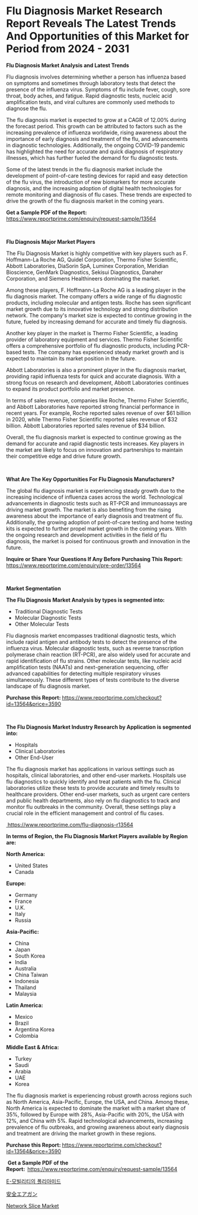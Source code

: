 <p><h1>Flu Diagnosis Market Research Report Reveals The Latest Trends And Opportunities of this Market for Period from 2024 - 2031</h1></p><p><strong>Flu Diagnosis Market Analysis and Latest Trends</strong></p>
<p><p>Flu diagnosis involves determining whether a person has influenza based on symptoms and sometimes through laboratory tests that detect the presence of the influenza virus. Symptoms of flu include fever, cough, sore throat, body aches, and fatigue. Rapid diagnostic tests, nucleic acid amplification tests, and viral cultures are commonly used methods to diagnose the flu.</p><p>The flu diagnosis market is expected to grow at a CAGR of 12.00% during the forecast period. This growth can be attributed to factors such as the increasing prevalence of influenza worldwide, rising awareness about the importance of early diagnosis and treatment of the flu, and advancements in diagnostic technologies. Additionally, the ongoing COVID-19 pandemic has highlighted the need for accurate and quick diagnosis of respiratory illnesses, which has further fueled the demand for flu diagnostic tests.</p><p>Some of the latest trends in the flu diagnosis market include the development of point-of-care testing devices for rapid and easy detection of the flu virus, the introduction of new biomarkers for more accurate diagnosis, and the increasing adoption of digital health technologies for remote monitoring and diagnosis of flu cases. These trends are expected to drive the growth of the flu diagnosis market in the coming years.</p></p>
<p><strong>Get a Sample PDF of the Report:&nbsp;</strong> <a href="https://www.reportprime.com/enquiry/request-sample/13564">https://www.reportprime.com/enquiry/request-sample/13564</a></p>
<p>&nbsp;</p>
<p><strong>Flu Diagnosis Major Market Players</strong></p>
<p><p>The Flu Diagnosis Market is highly competitive with key players such as F. Hoffmann-La Roche AG, Quidel Corporation, Thermo Fisher Scientific, Abbott Laboratories, DiaSorin SpA, Luminex Corporation, Meridian Bioscience, GenMark Diagnostics, Sekisui Diagnostics, Danaher Corporation, and Siemens Healthineers dominating the market.</p><p>Among these players, F. Hoffmann-La Roche AG is a leading player in the flu diagnosis market. The company offers a wide range of flu diagnostic products, including molecular and antigen tests. Roche has seen significant market growth due to its innovative technology and strong distribution network. The company's market size is expected to continue growing in the future, fueled by increasing demand for accurate and timely flu diagnosis.</p><p>Another key player in the market is Thermo Fisher Scientific, a leading provider of laboratory equipment and services. Thermo Fisher Scientific offers a comprehensive portfolio of flu diagnostic products, including PCR-based tests. The company has experienced steady market growth and is expected to maintain its market position in the future.</p><p>Abbott Laboratories is also a prominent player in the flu diagnosis market, providing rapid influenza tests for quick and accurate diagnosis. With a strong focus on research and development, Abbott Laboratories continues to expand its product portfolio and market presence.</p><p>In terms of sales revenue, companies like Roche, Thermo Fisher Scientific, and Abbott Laboratories have reported strong financial performance in recent years. For example, Roche reported sales revenue of over $61 billion in 2020, while Thermo Fisher Scientific reported sales revenue of $32 billion. Abbott Laboratories reported sales revenue of $34 billion.</p><p>Overall, the flu diagnosis market is expected to continue growing as the demand for accurate and rapid diagnostic tests increases. Key players in the market are likely to focus on innovation and partnerships to maintain their competitive edge and drive future growth.</p></p>
<p>&nbsp;</p>
<p><strong>What Are The Key Opportunities For Flu Diagnosis Manufacturers?</strong></p>
<p><p>The global flu diagnosis market is experiencing steady growth due to the increasing incidence of influenza cases across the world. Technological advancements in diagnostic tests such as RT-PCR and immunoassays are driving market growth. The market is also benefiting from the rising awareness about the importance of early diagnosis and treatment of flu. Additionally, the growing adoption of point-of-care testing and home testing kits is expected to further propel market growth in the coming years. With the ongoing research and development activities in the field of flu diagnosis, the market is poised for continuous growth and innovation in the future.</p></p>
<p><strong>Inquire or Share Your Questions If Any Before Purchasing This Report:</strong> <a href="https://www.reportprime.com/enquiry/pre-order/13564">https://www.reportprime.com/enquiry/pre-order/13564</a></p>
<p>&nbsp;</p>
<p><strong>Market Segmentation</strong></p>
<p><strong>The Flu Diagnosis Market Analysis by types is segmented into:</strong></p>
<p><ul><li>Traditional Diagnostic Tests</li><li>Molecular Diagnostic Tests</li><li>Other Molecular Tests</li></ul></p>
<p><p>Flu diagnosis market encompasses traditional diagnostic tests, which include rapid antigen and antibody tests to detect the presence of the influenza virus. Molecular diagnostic tests, such as reverse transcription polymerase chain reaction (RT-PCR), are also widely used for accurate and rapid identification of flu strains. Other molecular tests, like nucleic acid amplification tests (NAATs) and next-generation sequencing, offer advanced capabilities for detecting multiple respiratory viruses simultaneously. These different types of tests contribute to the diverse landscape of flu diagnosis market.</p></p>
<p><strong>Purchase this Report:&nbsp;</strong><a href="https://www.reportprime.com/checkout?id=13564&price=3590">https://www.reportprime.com/checkout?id=13564&price=3590</a></p>
<p>&nbsp;</p>
<p><strong>The Flu Diagnosis Market Industry Research by Application is segmented into:</strong></p>
<p><ul><li>Hospitals</li><li>Clinical Laboratories</li><li>Other End-User</li></ul></p>
<p><p>The flu diagnosis market has applications in various settings such as hospitals, clinical laboratories, and other end-user markets. Hospitals use flu diagnostics to quickly identify and treat patients with the flu. Clinical laboratories utilize these tests to provide accurate and timely results to healthcare providers. Other end-user markets, such as urgent care centers and public health departments, also rely on flu diagnostics to track and monitor flu outbreaks in the community. Overall, these settings play a crucial role in the efficient management and control of flu cases.</p></p>
<p><a href="https://www.reportprime.com/flu-diagnosis-r13564">&nbsp;https://www.reportprime.com/flu-diagnosis-r13564</a></p>
<p><strong>In terms of Region, the Flu Diagnosis Market Players available by Region are:</strong></p>
<p>
    <p> <strong> North America: </strong>
        <ul>
            <li>United States</li>
            <li>Canada</li>
        </ul>
        </p> 
    <p> <strong> Europe: </strong>
        <ul>
            <li>Germany</li>
            <li>France</li>
            <li>U.K.</li>
            <li>Italy</li>
            <li>Russia</li>
        </ul>
        </p> 
    <p> <strong> Asia-Pacific: </strong>
        <ul>
            <li>China</li>
            <li>Japan</li>
            <li>South Korea</li>
            <li>India</li>
            <li>Australia</li>
            <li>China Taiwan</li>
            <li>Indonesia</li>
            <li>Thailand</li>
            <li>Malaysia</li>
        </ul>
        </p> 
    <p> <strong> Latin America: </strong>
        <ul>
            <li>Mexico</li>
            <li>Brazil</li>
            <li>Argentina Korea</li>
            <li>Colombia</li>
        </ul>
        </p> 
    <p> <strong> Middle East & Africa: </strong>
        <ul>
            <li>Turkey</li>
            <li>Saudi</li>
            <li>Arabia</li>
            <li>UAE</li>
            <li>Korea</li>
        </ul>
    </p>
    </p>
<p><p>The flu diagnosis market is experiencing robust growth across regions such as North America, Asia-Pacific, Europe, the USA, and China. Among these, North America is expected to dominate the market with a market share of 35%, followed by Europe with 28%, Asia-Pacific with 20%, the USA with 12%, and China with 5%. Rapid technological advancements, increasing prevalence of flu outbreaks, and growing awareness about early diagnosis and treatment are driving the market growth in these regions.</p></p>
<p><strong>Purchase this Report: </strong><a href="https://www.reportprime.com/checkout?id=13564&price=3590">https://www.reportprime.com/checkout?id=13564&price=3590</a></p>
<p>&nbsp;<strong>Get a Sample PDF of the Report:&nbsp;&nbsp;</strong><a href="https://www.reportprime.com/enquiry/request-sample/13564">https://www.reportprime.com/enquiry/request-sample/13564</a></p>
<p><strong></strong></p>
<p><p><a href="https://github.com/hxzi07639916/Market-Research-Report-List-4/blob/main/5820835107364.md">E-모빌리티의 폴리아미드</a></p><p><a href="https://github.com/ihabdkwlxs948/Market-Research-Report-List-4/blob/main/351583086618.md">安全エアガン</a></p><p><a href="https://github.com/gikababa4/Market-Research-Report-List-2/blob/main/network-slice-market.md">Network Slice Market</a></p></p>